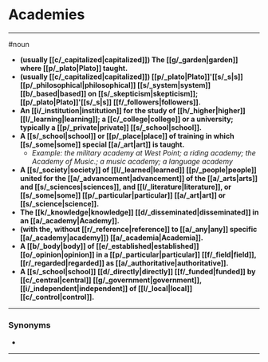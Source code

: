 # Academies
---
#noun
- **(usually [[c/_capitalized|capitalized]]) The [[g/_garden|garden]] where [[p/_plato|Plato]] taught.**
- **(usually [[c/_capitalized|capitalized]]) [[p/_plato|Plato]]'[[s/_s|s]] [[p/_philosophical|philosophical]] [[s/_system|system]] [[b/_based|based]] on [[s/_skepticism|skepticism]]; [[p/_plato|Plato]]'[[s/_s|s]] [[f/_followers|followers]].**
- **An [[i/_institution|institution]] for the study of [[h/_higher|higher]] [[l/_learning|learning]]; a [[c/_college|college]] or a university; typically a [[p/_private|private]] [[s/_school|school]].**
- **A [[s/_school|school]] or [[p/_place|place]] of training in which [[s/_some|some]] special [[a/_art|art]] is taught.**
	- _Example: the military academy at West Point; a riding academy; the Academy of Music.; a music academy; a language academy_
- **A [[s/_society|society]] of [[l/_learned|learned]] [[p/_people|people]] united for the [[a/_advancement|advancement]] of the [[a/_arts|arts]] and [[s/_sciences|sciences]], and [[l/_literature|literature]], or [[s/_some|some]] [[p/_particular|particular]] [[a/_art|art]] or [[s/_science|science]].**
- **The [[k/_knowledge|knowledge]] [[d/_disseminated|disseminated]] in an [[a/_academy|Academy]].**
- **(with the, without [[r/_reference|reference]] to [[a/_any|any]] specific [[a/_academy|academy]]) [[a/_academia|Academia]].**
- **A [[b/_body|body]] of [[e/_established|established]] [[o/_opinion|opinion]] in a [[p/_particular|particular]] [[f/_field|field]], [[r/_regarded|regarded]] as [[a/_authoritative|authoritative]].**
- **A [[s/_school|school]] [[d/_directly|directly]] [[f/_funded|funded]] by [[c/_central|central]] [[g/_government|government]], [[i/_independent|independent]] of [[l/_local|local]] [[c/_control|control]].**
---
### Synonyms
- 
---
